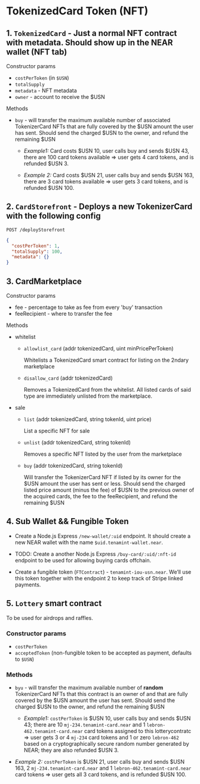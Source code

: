 # TokenizedCard Token (NFT)

## 1. `TokenizedCard` - Just a normal NFT contract with metadata. Should show up in the NEAR wallet (NFT tab)

Constructor params

- `costPerToken` (in `$USN`)
- `totalSupply`
- `metadata` - NFT metadata
- `owner` - account to receive the $USN

Methods

- `buy` - will transfer the maximum available number of associated TokenizerCard NFTs that are fully covered by the $USN amount the user has sent. Should send the charged $USN to the owner, and refund the remaining $USN

  - _Example1:_ Card costs $USN 10, user calls buy and sends $USN 43, there are 100 card tokens available => user gets 4 card tokens, and is refunded $USN 3.

  - _Example 2:_ Card costs $USN 21, user calls buy and sends $USN 163, there are 3 card tokens available => user gets 3 card tokens, and is refunded $USN 100.

## 2. `CardStorefront` - Deploys a new TokenizerCard with the following config

`POST /deployStorefront`

```json
{
  "costPerToken": 1,
  "totalSupply": 100,
  "metadata": {}
}
```

## 3. CardMarketplace

Constructor params

- fee - percentage to take as fee from every 'buy' transaction
- feeRecipient - where to transfer the fee

Methods

- whitelist

  - `allowlist_card` (addr tokenizedCard, uint minPricePerToken)

    Whitelists a TokenizedCard smart contract for listing on the 2ndary marketplace

  - `disallow_card` (addr tokenizedCard)

    Removes a TokenizedCard from the whitelist. All listed cards of said type are immediately unlisted from the marketplace.

- sale

  - `list` (addr tokenizedCard, string tokenId, uint price)

    List a specific NFT for sale

  - `unlist` (addr tokenizedCard, string tokenId)

    Removes a specific NFT listed by the user from the marketplace

  - `buy` (addr tokenizedCard, string tokenId)

    Will transfer the TokenizerCard NFT if listed by its owner for the $USN amount the user has sent or less. Should send the charged listed price amount (minus the fee) of $USN to the previous owner of the acquired cards, the fee to the feeRecipient, and refund the remaining $USN

## 4. Sub Wallet && Fungible Token

- Create a Node.js Express `/new-wallet/:uid` endpoint. It should create a new NEAR wallet with the name `$uid.tenamint-wallet.near`.

- TODO: Create a another Node.js Express `/buy-card/:uid/:nft-id` endpoint to be used for allowing buying cards offchain.

- Create a fungible token (`FTContract`) - `tenamint-iou-usn.near`. We’ll use this token together with the endpoint 2 to keep track of Stripe linked payments.

## 5. `Lottery` smart contract

To be used for airdrops and raffles.

### Constructor params

- `costPerToken`
- `acceptedToken` (non-fungible token to be accepted as payment, defaults to `$USN`)

### Methods

- `byu` - will transfer the maximum available number of **random** TokenizerCard NFTs that this contract is an owner of and that are fully covered by the $USN amount the user has sent. Should send the charged $USN to the owner, and refund the remaining $USN

  - _Example1:_ `costPerToken` is $USN 10, user calls buy and sends $USN 43; there are 10 `mj-234.tenamint-card.near` and 1 `lebron-462.tenamint-card.near` card tokens assigned to this lotterycontratc => user gets 3 or 4 `mj-234` card tokens and 1 or zero `lebron-462` based on a cryptographically secure random number generated by NEAR; they are also refunded $USN 3.

- _Example 2:_ `costPerToken` is $USN 21, user calls buy and sends $USN 163, 2 `mj-234.tenamint-card.near` and 1 `lebron-462.tenamint-card.near` card tokens => user gets all 3 card tokens, and is refunded $USN 100.
